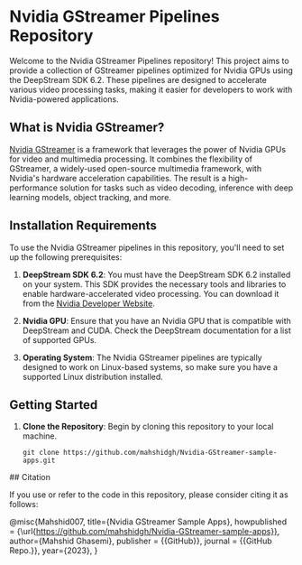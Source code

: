 # Nvidia GStreamer Pipelines Repository

Welcome to the Nvidia GStreamer Pipelines repository! This project aims to provide a collection of GStreamer pipelines optimized for Nvidia GPUs using the DeepStream SDK 6.2. These pipelines are designed to accelerate various video processing tasks, making it easier for developers to work with Nvidia-powered applications.

## What is Nvidia GStreamer?

[Nvidia GStreamer](https://developer.nvidia.com/deepstream-sdk) is a framework that leverages the power of Nvidia GPUs for video and multimedia processing. It combines the flexibility of GStreamer, a widely-used open-source multimedia framework, with Nvidia's hardware acceleration capabilities. The result is a high-performance solution for tasks such as video decoding, inference with deep learning models, object tracking, and more.

## Installation Requirements

To use the Nvidia GStreamer pipelines in this repository, you'll need to set up the following prerequisites:

1. **DeepStream SDK 6.2**: You must have the DeepStream SDK 6.2 installed on your system. This SDK provides the necessary tools and libraries to enable hardware-accelerated video processing. You can download it from the [Nvidia Developer Website](https://developer.nvidia.com/deepstream-sdk).

2. **Nvidia GPU**: Ensure that you have an Nvidia GPU that is compatible with DeepStream and CUDA. Check the DeepStream documentation for a list of supported GPUs.

3. **Operating System**: The Nvidia GStreamer pipelines are typically designed to work on Linux-based systems, so make sure you have a supported Linux distribution installed.

## Getting Started

1. **Clone the Repository**: Begin by cloning this repository to your local machine.

   ```shell
   git clone https://github.com/mahshidgh/Nvidia-GStreamer-sample-apps.git
   ```
<meta name="google-site-verification" content="lnnlrrHTNFuN9fGztbmSt_ZVwihWhOUvFWk1B7MgGeg" />
## Citation

If you use or refer to the code in this repository, please consider citing it as follows:

@misc{Mahshid007,
   title={Nvidia GStreamer Sample Apps},
   howpublished = {\url{https://github.com/mahshidgh/Nvidia-GStreamer-sample-apps}},
   author={Mahshid Ghasemi},
   publisher = {{GitHub}},
   journal = {{GitHub Repo.}},
   year={2023},
}
